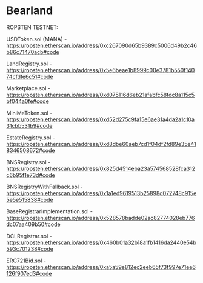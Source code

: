# Bearland

ROPSTEN TESTNET: 

USDToken.sol (MANA) - https://ropsten.etherscan.io/address/0xc267090d65b9389c5006d49b2c46b86c71470acb#code

LandRegistry.sol - https://ropsten.etherscan.io/address/0x5e6beae1b8999c00e3781b550f14074cfdfe6c51#code

Marketplace.sol - https://ropsten.etherscan.io/address/0xd075116d6eb21afabfc58fdc8a115c5bf044a0fe#code

MiniMeToken.sol - https://ropsten.etherscan.io/address/0xd52d275c9fa15e6ae31a4da2a1c10a31cbb531b9#code

EstateRegistry.sol - https://ropsten.etherscan.io/address/0xd8dbe60aeb7cd1f04df2fd89e35e418346508672#code

BNSRegistry.sol - https://ropsten.etherscan.io/address/0x825d4514eba23a574568528fca312c6b95f1e73d#code

BNSRegistryWithFallback.sol - https://ropsten.etherscan.io/address/0x1a1ed9619513b25898d072748c915e5e5e515838#code

BaseRegistrarImplementation.sol - https://ropsten.etherscan.io/address/0x528578badde02ac82774028eb776dc07aa409b50#code

DCLRegistrar.sol - https://ropsten.etherscan.io/address/0x460b01a32b18a1fb1416da2440e54b593c701238#code

ERC721Bid.sol - https://ropsten.etherscan.io/address/0xa5a59e812ec2eeb65f73f997e71ee6126f907ed3#code
